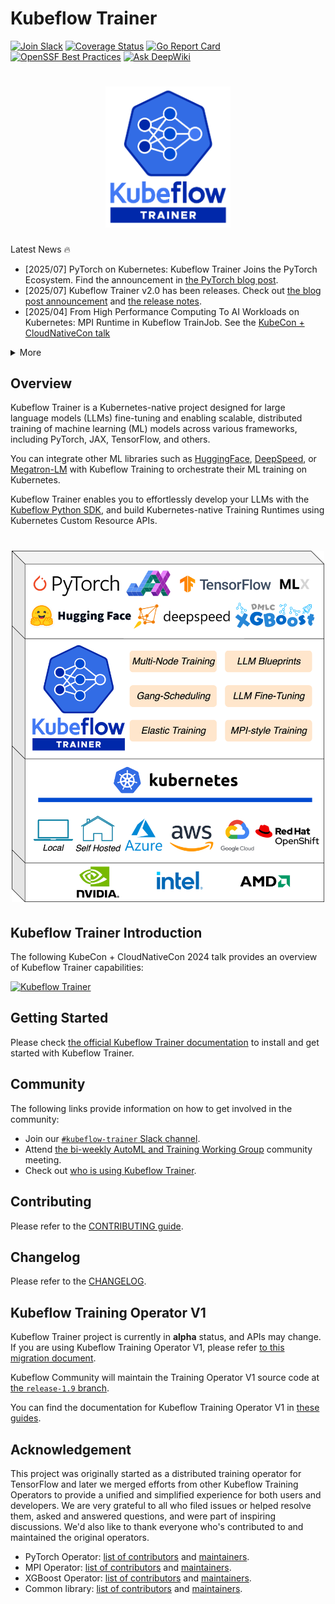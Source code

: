 # Kubeflow Trainer

[![Join Slack](https://img.shields.io/badge/Join_Slack-blue?logo=slack)](https://www.kubeflow.org/docs/about/community/#kubeflow-slack-channels)
[![Coverage Status](https://coveralls.io/repos/github/kubeflow/trainer/badge.svg?branch=master)](https://coveralls.io/github/kubeflow/trainer?branch=master)
[![Go Report Card](https://goreportcard.com/badge/github.com/kubeflow/trainer)](https://goreportcard.com/report/github.com/kubeflow/trainer)
[![OpenSSF Best Practices](https://www.bestpractices.dev/projects/10435/badge)](https://www.bestpractices.dev/projects/10435)
[![Ask DeepWiki](https://deepwiki.com/badge.svg)](https://deepwiki.com/kubeflow/trainer)

<h1 align="center">
    <img src="./docs/images/trainer-logo.svg" alt="logo" width="200">
  <br>
</h1>

Latest News 🔥

- [2025/07] PyTorch on Kubernetes: Kubeflow Trainer Joins the PyTorch Ecosystem. Find the
  announcement in [the PyTorch blog post](https://pytorch.org/blog/pytorch-on-kubernetes-kubeflow-trainer-joins-the-pytorch-ecosystem/).
- [2025/07] Kubeflow Trainer v2.0 has been releases. Check out
  [the blog post announcement](https://blog.kubeflow.org/trainer/intro/) and [the
  release notes](https://github.com/kubeflow/trainer/releases/tag/v2.0.0).
- [2025/04] From High Performance Computing To AI Workloads on Kubernetes: MPI Runtime in
  Kubeflow TrainJob. See the [KubeCon + CloudNativeCon talk](https://youtu.be/Fnb1a5Kaxgo)

<details>
<summary>More</summary>

</details>

## Overview

Kubeflow Trainer is a Kubernetes-native project designed for large language models (LLMs)
fine-tuning and enabling scalable, distributed training of machine learning (ML) models across
various frameworks, including PyTorch, JAX, TensorFlow, and others.

You can integrate other ML libraries such as [HuggingFace](https://huggingface.co),
[DeepSpeed](https://github.com/microsoft/DeepSpeed), or [Megatron-LM](https://github.com/NVIDIA/Megatron-LM)
with Kubeflow Training to orchestrate their ML training on Kubernetes.

Kubeflow Trainer enables you to effortlessly develop your LLMs with the
[Kubeflow Python SDK](https://github.com/kubeflow/sdk/), and build Kubernetes-native Training
Runtimes using Kubernetes Custom Resource APIs.

<h1 align="center">
    <img src="./docs/images/trainer-tech-stack.drawio.svg" alt="logo" width="500">
  <br>
</h1>

## Kubeflow Trainer Introduction

The following KubeCon + CloudNativeCon 2024 talk provides an overview of Kubeflow Trainer capabilities:

[![Kubeflow Trainer](https://img.youtube.com/vi/Lgy4ir1AhYw/0.jpg)](https://www.youtube.com/watch?v=Lgy4ir1AhYw)

## Getting Started

Please check [the official Kubeflow Trainer documentation](https://www.kubeflow.org/docs/components/trainer/getting-started)
to install and get started with Kubeflow Trainer.

## Community

The following links provide information on how to get involved in the community:

- Join our [`#kubeflow-trainer` Slack channel](https://www.kubeflow.org/docs/about/community/#kubeflow-slack).
- Attend [the bi-weekly AutoML and Training Working Group](https://bit.ly/2PWVCkV) community meeting.
- Check out [who is using Kubeflow Trainer](ADOPTERS.md).

## Contributing

Please refer to the [CONTRIBUTING guide](CONTRIBUTING.md).

## Changelog

Please refer to the [CHANGELOG](CHANGELOG.md).

## Kubeflow Training Operator V1

Kubeflow Trainer project is currently in <strong>alpha</strong> status, and APIs may change.
If you are using Kubeflow Training Operator V1, please refer [to this migration document](https://www.kubeflow.org/docs/components/trainer/operator-guides/migration/).

Kubeflow Community will maintain the Training Operator V1 source code at
[the `release-1.9` branch](https://github.com/kubeflow/trainer/tree/release-1.9).

You can find the documentation for Kubeflow Training Operator V1 in [these guides](https://www.kubeflow.org/docs/components/trainer/legacy-v1).

## Acknowledgement

This project was originally started as a distributed training operator for TensorFlow and later we
merged efforts from other Kubeflow Training Operators to provide a unified and simplified experience
for both users and developers. We are very grateful to all who filed issues or helped resolve them,
asked and answered questions, and were part of inspiring discussions.
We'd also like to thank everyone who's contributed to and maintained the original operators.

- PyTorch Operator: [list of contributors](https://github.com/kubeflow/pytorch-operator/graphs/contributors)
  and [maintainers](https://github.com/kubeflow/pytorch-operator/blob/master/OWNERS).
- MPI Operator: [list of contributors](https://github.com/kubeflow/mpi-operator/graphs/contributors)
  and [maintainers](https://github.com/kubeflow/mpi-operator/blob/master/OWNERS).
- XGBoost Operator: [list of contributors](https://github.com/kubeflow/xgboost-operator/graphs/contributors)
  and [maintainers](https://github.com/kubeflow/xgboost-operator/blob/master/OWNERS).
- Common library: [list of contributors](https://github.com/kubeflow/common/graphs/contributors) and
  [maintainers](https://github.com/kubeflow/common/blob/master/OWNERS).
